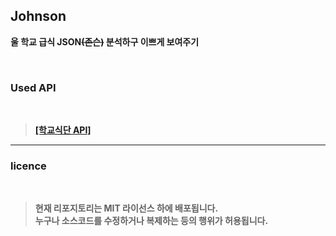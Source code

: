 ## <b>Johnson<b>

<b>울 학교 급식 JSON<s>(존슨)</s> 분석하구 이쁘게 보여주기</b>

<br>

### <b>Used API</b>
<br>

> <a href = 'https://github.com/5d-jh/school-menu-api'>**[학교식단 API]**</a>

---

### <b>licence</b>
<br>

> 현재 리포지토리는 MIT 라이선스 하에 배포됩니다.<br>
> 누구나 소스코드를 수정하거나 복제하는 등의 행위가 허용됩니다.